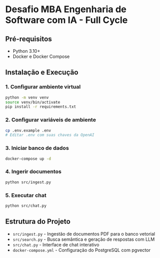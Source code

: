 # Desafio MBA Engenharia de Software com IA - Full Cycle

## Pré-requisitos
- Python 3.10+
- Docker e Docker Compose

## Instalação e Execução

### 1. Configurar ambiente virtual
```bash
python -m venv venv
source venv/bin/activate
pip install -r requirements.txt
```

### 2. Configurar variáveis de ambiente
```bash
cp .env.example .env
# Editar .env com suas chaves da OpenAI
```

### 3. Iniciar banco de dados
```bash
docker-compose up -d
```

### 4. Ingerir documentos
```bash
python src/ingest.py
```

### 5. Executar chat
```bash
python src/chat.py
```

## Estrutura do Projeto
- `src/ingest.py` - Ingestão de documentos PDF para o banco vetorial
- `src/search.py` - Busca semântica e geração de respostas com LLM
- `src/chat.py` - Interface de chat interativo
- `docker-compose.yml` - Configuração do PostgreSQL com pgvector